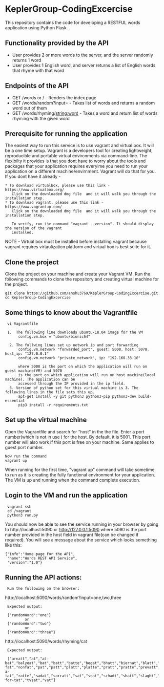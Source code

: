 # KeplerGroup-CodingExcercise
This repository contains the code for developing a RESTFUL words application using Python Flask. 

## Functionality provided by the API

 * User provides 2 or more words to the server, and the server randomly returns 1 word
 * User provides 1 English word, and server returns a list of English words that rhyme with that word

## Endpoints of the API

 *  GET /words or / - Renders the index page
 *  GET /words/random?input=<comma sepearted list of words> - Takes list of words and returns a random word out of them
 *  GET /words/rhyming/<string:word> - Takes a word and return list of words rhyming with the given word
  
## Prerequisite for running the application

  The easiest way to run this service is to use vagrant and virtual box. It will be a one time setup.
  Vagrant is a developers tool for creating lightweight, reproducible and portable virtual environments via 
  command-line. The flexibilty it provides is that you dont have to worry about the tools and packages that 
  your application requires everyime you need to run your application on a different machine/envirnment. Vagrant 
  will do that for you. If you dont have it already -  
  
    * To download virtualbox, please use this link - https://www.virtualbox.org/
       Click on the downloaded dmg file  and it will walk you through the installation step.
    * To download vagrant, please use this link - https://www.vagrantup.com/
       Click on the downloaded dmg file  and it will walk you through the installation step.
       
       To verify, run the command "vagrant --version". It should display the version of the vagrant
       installed. 
 
 
  NOTE - Virtual box must be installed before installing vagrant because vagrant requires virtaulization platform and 
  virtual box is best suite for it.
 
 
 ## Clone the project
   Clone the project on your machine and create your Vagrant VM. Run the following
   commands to clone the repository and creating virtual machine for the project.
     
    git clone https://github.com/anshu3769/KeplerGroup-CodingExcercise.git
    cd KeplerGroup-CodingExcercise
    
    
 ## Some things to know about the Vagrantfile
     vi Vagrantfile
    
     1.  The following line downloads ubuntu-18.04 image for the VM
          config.vm.box = "ubuntu/bionic64"
          
      2. The follwing lines set up network ip and port forwarding
          config.vm.network "forwarded_port", guest: 5000, host: 5070, host_ip: "127.0.0.1"
          config.vm.network "private_network", ip: "192.168.33.10"
          
          where 5000 is the port on which the application will run on guest machine(VM) and 5070
          is the port on which application will run on host machine(local machine). The application can be 
          accessed through the IP provided in the ip field.
      3. Version of python set for this virtual machine is 3. The following lines in the file sets this up.
          apt-get install -y git python3 python3-pip python3-dev build-essential
          pip3 install -r requirements.txt
   
    
 ## Set up the virtual machine
   Open the Vagrantfile and search for "host" in the the file. Enter a port number(which is not in use )
   for the host. By default, it is 5001. This port number will also work if this port is free on your machine.
   Same applies to guest port number. 
    
    Now run the command
    vagrant up
    
   When running for the first time,  "vagrant up" command will take sometime to run as it is creating the fully functional 
   environment for your application. The VM is up and running when the command complete execution.
   
 
   
  ## Login to the VM and run the application
     vagrant ssh
     cd /vagrant
     python3 run.py
 
 You should now be able to see the service running in your browser by going to http://localhost:5090 or      http://127.0.0.1:5090 where 5090 is the port number provided in the host field in vagrant file(can be changed 
 if required). You will see a message about the service which looks something like this:
 
    {"info":"Home page for the API",
     "name":"Words REST API Service",
     "version":"1.0"}
     
  
 ## Running the API actions:
     
     Run the following on the browser:
     
   http://localhost:5090/words/random?input=one,two,three
     
     Expected output: 
     
     {"randomWord":"one"}
             or
     {"randomWord":"two"}
             or
     {"randomWord":"three"}
     
     
   http://localhost:5090/words/rhyming/cat
     
     Expected output:
     
     ["arnatt","at","at-    bat","balyeat","bat","batt","batte","begat","bhatt","biernat","blatt","brat","bratt","catt","chat","combat","dat","delatte","deslatte","elat","fat","flat","flatt","gat","gatt","glatt","gnat","gujarat","hat","hatt","hnat","inmarsat","jagt","kat","katt","klatt","krat","kratt","labatt","landsat","lat","mat","matt","matte","mcnatt","nat","non-fat","nonfat","pat","patt","platt","platte","pratt","pratte","prevatt","prevatte","rat","rat-a-tat","ratte","sadat","sarratt","sat","scat","schadt","shatt","slaght","slat","spat","splat","spratt","stat","tat","that","tit-for-tat","tvsat","vat"]
     
     
     
     
     
    
 
 
       
 
 
 
